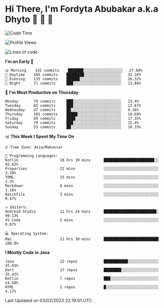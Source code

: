 # Hi There, I'm Fordyta Abubakar a.k.a Dhyto 👋 👋 👋 

<!--
**DhytoDev/dhytodev** is a ✨ _special_ ✨ repository because its `README.md` (this file) appears on your GitHub profile.

Here are some ideas to get you started:

- 🔭 I’m currently working on ...
- 🌱 I’m currently learning ...
- 👯 I’m looking to collaborate on ...
- 🤔 I’m looking for help with ...
- 💬 Ask me about ...
- 📫 How to reach me: ...
- 😄 Pronouns: ...
- ⚡ Fun fact: ...
-->

<!--START_SECTION:waka-->
![Code Time](http://img.shields.io/badge/Code%20Time-1%2C899%20hrs%2037%20mins-blue)

![Profile Views](http://img.shields.io/badge/Profile%20Views-1-blue)

![Lines of code](https://img.shields.io/badge/From%20Hello%20World%20I%27ve%20Written-135%20Thousand%20lines%20of%20code-blue)

**I'm an Early 🐤** 

```text
🌞 Morning    142 commits    ███████░░░░░░░░░░░░░░░░░░   27.68% 
🌆 Daytime    165 commits    ████████░░░░░░░░░░░░░░░░░   32.16% 
🌃 Evening    135 commits    ██████░░░░░░░░░░░░░░░░░░░   26.32% 
🌙 Night      71 commits     ███░░░░░░░░░░░░░░░░░░░░░░   13.84%

```
📅 **I'm Most Productive on Thursday** 

```text
Monday       79 commits     ███░░░░░░░░░░░░░░░░░░░░░░   15.4% 
Tuesday      65 commits     ███░░░░░░░░░░░░░░░░░░░░░░   12.67% 
Wednesday    47 commits     ██░░░░░░░░░░░░░░░░░░░░░░░   9.16% 
Thursday     101 commits    █████░░░░░░░░░░░░░░░░░░░░   19.69% 
Friday       89 commits     ████░░░░░░░░░░░░░░░░░░░░░   17.35% 
Saturday     79 commits     ███░░░░░░░░░░░░░░░░░░░░░░   15.4% 
Sunday       53 commits     ██░░░░░░░░░░░░░░░░░░░░░░░   10.33%

```


📊 **This Week I Spent My Time On** 

```text
⌚︎ Time Zone: Asia/Makassar

💬 Programming Languages: 
Kotlin                   10 hrs 39 mins      ███████████████████████░░   92.62% 
Properties               22 mins             ░░░░░░░░░░░░░░░░░░░░░░░░░   3.28% 
TOML                     15 mins             ░░░░░░░░░░░░░░░░░░░░░░░░░   2.3% 
Markdown                 8 mins              ░░░░░░░░░░░░░░░░░░░░░░░░░   1.18% 
Batchfile                3 mins              ░░░░░░░░░░░░░░░░░░░░░░░░░   0.47%

🔥 Editors: 
Android Studio           11 hrs 24 mins      ████████████████████████░   99.13% 
VS Code                  5 mins              ░░░░░░░░░░░░░░░░░░░░░░░░░   0.87%

💻 Operating System: 
Mac                      11 hrs 30 mins      █████████████████████████   100.0%

```

**I Mostly Code in Java** 

```text
Java                     22 repos            ███████████░░░░░░░░░░░░░░   45.83% 
Dart                     17 repos            ████████░░░░░░░░░░░░░░░░░   35.42% 
Kotlin                   7 repos             ███░░░░░░░░░░░░░░░░░░░░░░   14.58% 
HTML                     2 repos             █░░░░░░░░░░░░░░░░░░░░░░░░   4.17%

```



 Last Updated on 03/02/2023 22:19:01 UTC
<!--END_SECTION:waka-->
